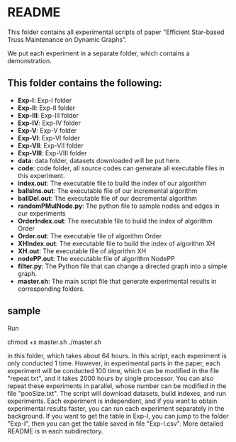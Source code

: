 # README #

This folder contains all experimental scripts of paper "Efficient Star-based Truss Maintenance on Dynamic Graphs".

We put each experiment in a separate folder, which contains a demonstration.
## This folder contains the following: ## 
* **Exp-I**: Exp-I folder
* **Exp-II**: Exp-II folder
* **Exp-III**: Exp-III folder
* **Exp-IV**: Exp-IV folder
* **Exp-V**: Exp-V folder
* **Exp-VI**: Exp-VI folder
* **Exp-VII**: Exp-VII folder
* **Exp-VIII**: Exp-VIII folder
* **data**: data folder, datasets downloaded will be put here.
* **code**: code folder, all source codes can generate all executable files in this experiment.
* **index.out**: The executable file to build the index of our algorithm
* **ballsIns.out**: The executable file of our incremental algorithm
* **ballDel.out**: The executable file of our decremental algorithm
* **randomPMulNode.py**: The python file to sample nodes and edges in our experiments
* **OrderIndex.out**: The executable file to build the index of algorithm Order
* **Order.out**: The executable file of algorithm Order
* **XHIndex.out**: The executable file to build the index of algorithm XH
* **XH.out**: The executable file of algorithm XH
* **nodePP.out**: The executable file of algorithm NodePP
* **filter.py**: The Python file that can change a directed graph into a simple graph.
* **master.sh**: The main script file that generate experimental results in corresponding folders.

## sample ##
Run 

chmod +x master.sh
./master.sh

in this folder, which takes about 64 hours.
In this script, each experiment is only conducted 1 time.
However, in experimental parts in the paper, each experiment will be conducted 100 time, which can be modified in the file "repeat.txt", and it takes 2000 hours by single processor.
You can also repeat these experiments in parallel, whose number can be modified in the file "pooSize.txt".
The script will download datasets, build indexes, and run experiments.
Each experiment is independent, and if you want to obtain experimental results faster, you can run each experiment separately in the background.
If you want to get the table in Exp-I, you can jump to the folder "Exp-I", then you can get the table saved in file "Exp-I.csv". More detailed README is in each subdirectory.